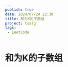 ```yaml
---
publish: true
date: 2024/07/24 22:30
title: 和为K的子数组
project: tsalg
tags:
 - LeetCode
---
```


# 和为K的子数组
